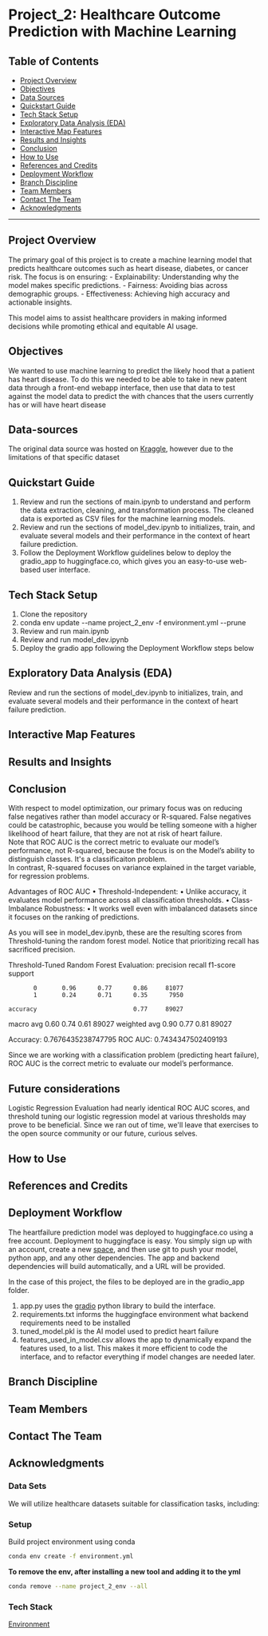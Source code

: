 # Project_2: Healthcare Outcome Prediction with Machine Learning

## Table of Contents

- [Project Overview](#project-overview)
- [Objectives](#objectives)
- [Data Sources](#data-sources)
- [Quickstart Guide](#quickstart-guide)
- [Tech Stack Setup](#tech-stack-setup)
- [Exploratory Data Analysis (EDA)](#exploratory-data-analysis-eda)
- [Interactive Map Features](#interactive-map-features)
- [Results and Insights](#results-and-insights)
- [Conclusion](#conclusion)
- [How to Use](#how-to-use)
- [References and Credits](#references-and-credits)
- [Deployment Workflow](#deployment-workflow)
- [Branch Discipline](#branch-discipline)
- [Team Members](#team-members)
- [Contact The Team](#contact-the-team)
- [Acknowledgments](#acknowledgments)

---

## Project Overview

The primary goal of this project is to create a machine learning model that predicts healthcare outcomes such as heart disease, diabetes, or cancer risk. The focus is on ensuring: - Explainability: Understanding why the model makes specific predictions. - Fairness: Avoiding bias across demographic groups. - Effectiveness: Achieving high accuracy and actionable insights.

This model aims to assist healthcare providers in making informed decisions while promoting ethical and equitable AI usage.

## Objectives

We wanted to use machine learning to predict the likely hood that a patient has heart disease. To do this
we needed to be able to take in new patent data through a front-end webapp interface, then use that data to test against the model data to predict the with chances that the users currently has or will have heart disease

## Data-sources

The original data source was hosted on [Kraggle](https://www.kraggle.com), however due to the limitations of that specific dataset

## Quickstart Guide
1. Review and run the sections of main.ipynb to understand and perform the data extraction, cleaning, and transformation process. The cleaned data is exported as CSV files for the machine learning models.
2. Review and run the sections of model_dev.ipynb to initializes, train, and evaluate several models and their performance in the context of heart failure prediction.
3. Follow the Deployment Workflow guidelines below to deploy the gradio_app to huggingface.co, which gives you an easy-to-use web-based user interface.

## Tech Stack Setup
1. Clone the repository
2. conda env update --name project_2_env -f environment.yml --prune
3. Review and run main.ipynb
4. Review and run model_dev.ipynb
5. Deploy the gradio app following the Deployment Workflow steps below

## Exploratory Data Analysis (EDA)
Review and run the sections of model_dev.ipynb to initializes, train, and evaluate several models and their performance in the context of heart failure prediction.

## Interactive Map Features

## Results and Insights

## Conclusion
With respect to model optimization, our primary focus was on reducing false negatives rather than model accuracy or R-squared. False negatives could be catastrophic, because you would be telling someone with a higher likelihood of heart failure, that they are not at risk of heart failure.\
Note that ROC AUC is the correct metric to evaluate our model’s performance, not R-squared, because the focus is on the Model’s ability to distinguish classes. It's a classificaiton problem.\
In contrast, R-squared focuses on variance explained in the target variable, for regression problems.

Advantages of ROC AUC
	•	Threshold-Independent:
	•	Unlike accuracy, it evaluates model performance across all classification thresholds.
	•	Class-Imbalance Robustness:
	•	It works well even with imbalanced datasets since it focuses on the ranking of predictions.

As you will see in model_dev.ipynb, these are the resulting scores from Threshold-tuning the random forest model. Notice that prioritizing recall has sacrificed precision.

Threshold-Tuned Random Forest Evaluation:
              precision    recall  f1-score   support

           0       0.96      0.77      0.86     81077
           1       0.24      0.71      0.35      7950

    accuracy                           0.77     89027
   macro avg       0.60      0.74      0.61     89027
weighted avg       0.90      0.77      0.81     89027

Accuracy: 0.7676435238747795
ROC AUC: 0.7434347502409193

Since we are working with a classification problem (predicting heart failure), ROC AUC is the correct metric to evaluate our model’s performance.

## Future considerations
Logistic Regression Evaluation had nearly identical ROC AUC scores, and threshold tuning our logistic regression model at various thresholds may prove to be beneficial. Since we ran out of time, we'll leave that exercises to the open source community or our future, curious selves.

## How to Use

## References and Credits

## Deployment Workflow

The heartfailure prediction model was deployed to huggingface.co using a free account. Deployment to huggingface is easy. You simply sign up with an account, create a new [space](https://huggingface.co/docs/hub/en/spaces-overview), and then use git to push your model, python app, and any other dependencies. The app and backend dependencies will build automatically, and a URL will be provided.

In the case of this project, the files to be deployed are in the gradio_app folder.
1. app.py uses the [gradio](https://www.gradio.app) python library to build the interface.
2. requirements.txt informs the huggingface environment what backend requirements need to be installed
3. tuned_model.pkl is the AI model used to predict heart failure
4. features_used_in_model.csv allows the app to dynamically expand the features used, to a list. This makes it more efficient to code the interface, and to refactor everything if model changes are needed later.

## Branch Discipline

## Team Members

## Contact The Team

## Acknowledgments

### Data Sets

We will utilize healthcare datasets suitable for classification tasks, including:

### Setup

Build project environment using conda

```bash
conda env create -f environment.yml
```

**To remove the env, after installing a new tool and adding it to the yml**

```bash
conda remove --name project_2_env --all
```

### Tech Stack

[Environment](environment.yml)
